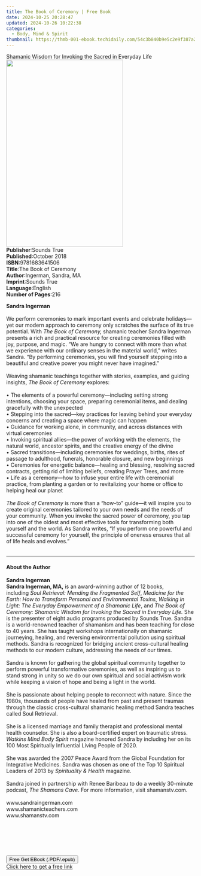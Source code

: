 ```yaml
---
title: The Book of Ceremony | Free Book
date: 2024-10-25 20:28:47
updated: 2024-10-26 10:22:38
categories:
  - Body, Mind & Spirit
thumbnail: https://thmb-001-ebook.techidaily.com/54c3b840b9e5c2e9f387a24f4773ffaad149e9d861401cbd7de5b3454670d2cb.jpg
---
```

<main id="book-container">
  <div class="flex flex-col">
    <div class="book-brief flex-1 py-6 px-4 sm:p-6 md:py-10 md:px-8">
      <!-- brief-->
      <div class="book-brief-main">
        Shamanic Wisdom for Invoking the Sacred in Everyday Life
      </div>
    </div>
    <div
      class="book-meta-info flex-1 grid gap-4 col-start-1 col-end-3 row-start-1 sm:mb-6 sm:grid-cols-4 lg:gap-6 lg:col-start-2 lg:row-end-6 lg:row-span-6 lg:mb-0"
    >
      <div
        class="book-meta-info-left place-content-center mt-4 p-4 text-sm leading-6 col-start-2 col-span-2 dark:text-slate-400"
      >
        <img
          class="w-full h-500 object-cover rounded-lg sm:h-255 sm:col-span-2 lg:col-span-full"
          src="https://img-001-ebook.techidaily.com/2f1a6950e681efa617e796b15fcc97e8fec35d53290bd714a0ebc779bd1de190.jpg"
          alt=""
          width="312"
          height="500"
        />
      </div>
      <div
        class="book-meta-info-right mt-2 col-start-1 row-start-2 col-span-3 self-center"
      >
        <!-- meta data  -->
        <div class="flex flex-col px-4 md:px-8">
          <div class="flex-1">
            <strong>Publisher</strong>:<span class="px-2">Sounds True</span>
          </div>
          <div class="flex-1">
            <strong>Published</strong>:<span class="px-2">October 2018</span>
          </div>
          <div class="flex-1">
            <strong>ISBN</strong>:<span class="px-2">9781683641506</span>
          </div>
          <div class="flex-1">
            <strong>Title</strong>:<span class="px-2"
              >The Book of Ceremony</span
            >
          </div>
          <div class="flex-1">
            <strong>Author</strong>:<span class="px-2"
              >Ingerman, Sandra, MA</span
            >
          </div>
          <div class="flex-1">
            <strong>Imprint</strong>:<span class="px-2">Sounds True</span>
          </div>
          <div class="flex-1">
            <strong>Language</strong>:<span class="px-2">English</span>
          </div>
          <div class="flex-1">
            <strong>Number of Pages</strong>:<span class="px-2">216</span>
          </div>
        </div>
      </div>
    </div>
    <div class="book-description flex-1 py-6 px-4 sm:p-6 md:py-10 md:px-8">
      <div class="book-description-main">
        <div accordion-content="" id="description">
          <p>
            <b>Sandra Ingerman</b><br />&nbsp;<br />We perform ceremonies to
            mark important events and celebrate holidays—yet our modern approach
            to ceremony only scratches the surface of its true potential. With
            <i>The Book of Ceremony, </i>shamanic teacher Sandra Ingerman
            presents a rich and practical resource for creating ceremonies
            filled with joy, purpose, and magic. “We are hungry to connect with
            more than what we experience with our ordinary senses in the
            material world,” writes Sandra. “By performing ceremonies, you will
            find yourself stepping into a beautiful and creative power you might
            never have imagined.”<br />&nbsp;<br />Weaving shamanic teachings
            together with stories, examples, and guiding insights,
            <i>The Book of Ceremony </i>explores:<br />&nbsp;<br />• The
            elements of a powerful ceremony—including setting strong intentions,
            choosing your space, preparing ceremonial items, and dealing
            gracefully with the unexpected<br />• Stepping into the sacred—key
            practices for leaving behind your everyday concerns and creating a
            space where magic can happen<br />• Guidance for working alone, in
            community, and across distances with virtual ceremonies<br />•
            Invoking spiritual allies—the power of working with the elements,
            the natural world, ancestor spirits, and the creative energy of the
            divine<br />• Sacred transitions—including ceremonies for weddings,
            births, rites of passage to adulthood, funerals, honorable closure,
            and new beginnings<br />• Ceremonies for energetic balance—healing
            and blessing, resolving sacred contracts, getting rid of limiting
            beliefs, creating Prayer Trees, and more<br />• Life as a
            ceremony—how to infuse your entire life with ceremonial practice,
            from planting a garden or to revitalizing your home or office to
            helping heal our planet<br />&nbsp;<br /><i>The Book of Ceremony </i
            >is more than a “how-to” guide—it will inspire you to create
            original ceremonies tailored to your own needs and the needs of your
            community. When you invoke the sacred power of ceremony, you tap
            into one of the oldest and most effective tools for transforming
            both yourself and the world. As Sandra writes, “If you perform one
            powerful and successful ceremony for yourself, the principle of
            oneness ensures that all of life heals and evolves.”<br />&nbsp;
          </p>
        </div>
        <div class="accordion-fader"></div>
      </div>
    </div>
    <div class="book-excerpts flex-1 py-6 px-4 sm:p-6 md:py-10 md:px-8">
      <!-- excerpts-->
      <div class="book-excerpts-main">
        <hr />
        <h4 class="placeholder placeholder-heading">
          <span>About the Author</span>
        </h4>
        <p></p>
        <p>
          <b>Sandra Ingerman</b><br /><b>Sandra Ingerman</b><b>, MA,</b> is an
          award-winning author of 12 books, including&nbsp;<i
            >Soul Retrieval: Mending the Fragmented Self</i
          >,
          <i
            >Medicine for the Earth: How to Transform Personal and Environmental
            Toxins</i
          >,&nbsp;<i
            >Walking in Light: The Everyday Empowerment of a Shamanic Life</i
          >, and<i>
            The Book of Ceremony: Shamanic Wisdom for Invoking the Sacred in
            Everyday Life. </i
          >She is the presenter of eight audio programs produced by Sounds True.
          Sandra is a world-renowned teacher of shamanism and has been teaching
          for close to 40 years. She has taught workshops internationally on
          shamanic journeying, healing, and reversing environmental pollution
          using spiritual methods. Sandra is recognized for bridging ancient
          cross-cultural healing methods to our modern culture, addressing the
          needs of our times.<br />&nbsp;<br />Sandra is known for gathering the
          global spiritual community together to perform powerful transformative
          ceremonies, as well as inspiring us to stand strong in unity so we do
          our own spiritual and social activism work while keeping a vision of
          hope and being a light in the world.<br />&nbsp;<br />She is
          passionate about helping people to reconnect with nature. Since the
          1980s, thousands of people have healed from past and present traumas
          through the classic cross-cultural shamanic healing method Sandra
          teaches called Soul Retrieval.<br />&nbsp;<br />She is a licensed
          marriage and family therapist and professional mental health
          counselor. She is also a board-certified expert on traumatic stress.
          <i>Watkins Mind Body Spirit</i> magazine honored Sandra by including
          her on its 100 Most Spiritually Influential Living People of 2020.<br />&nbsp;<br />She
          was awarded the 2007 Peace Award from the Global Foundation for
          Integrative Medicines. Sandra was chosen as one of the Top 10
          Spiritual Leaders of 2013 by
          <i>Spirituality &amp; Health</i> magazine.<br />&nbsp;<br />Sandra
          joined in partnership with Renee Baribeau to do a weekly 30-minute
          podcast, <i>The Shamans Cave</i>. For more information, visit
          shamanstv.com.<br />&nbsp;<br />www.sandraingerman.com<br />www.shamanicteachers.com<br />www.shamanstv.com<br />&nbsp;<br />&nbsp;<br />&nbsp;<br />&nbsp;<br />&nbsp;
        </p>
        <p></p>
      </div>
    </div>
    <div
      class="book-about-author flex-1 py-6 px-4 sm:p-6 md:py-10 md:px-8"
    ></div>
    <div class="book-free-get flex-1 py-6 px-4 sm:p-6 md:py-10 md:px-8">
      <button
        id="btn-free-get"
        class="bg-blue-500 hover:bg-blue-700 text-white font-bold py-2 px-4 rounded"
      >
        Free Get EBook (.PDF/.epub)
      </button>
      <div id="countdown-display" class="px-2 text-lg mt-2"></div>
      <a
        id="free-link"
        class="hidden bg-blue-500 hover:bg-blue-700 text-white font-bold py-2 px-4 rounded"
        href="https://www.ebooks.com/en-us/book/210761561/the-book-of-ceremony/ingerman-sandra-ma/"
        target="_blank"
        >Click here to get a free link</a
      >
    </div>
    <script>
      let countdownTime = 0;
      let countdownInterval = null;
      document
        .getElementById('btn-free-get')
        .addEventListener('click', startCountdown);
      function startCountdown() {
        countdownTime = new Date().getTime() + 60000 * 3;
        countdownInterval = setInterval(updateCountdown, 1000);
        document.getElementById('btn-free-get').disabled = true;
        document
          .getElementById('btn-free-get')
          .classList.add('bg-gray-500', 'cursor-not-allowed');
      }
      function updateCountdown() {
        let currentTime = new Date().getTime();
        let timeLeft = countdownTime - currentTime;
        let secondsLeft = Math.floor(timeLeft / 1000);
        document.getElementById('countdown-display').innerHTML =
          `Remaining time: ${secondsLeft} seconds.`;
        if (secondsLeft <= 0) {
          clearInterval(countdownInterval);
          document.getElementById('btn-free-get').classList.add('hidden');
          document.getElementById('free-link').classList.remove('hidden');
          document.getElementById('countdown-display').innerHTML = '';
        }
      }
    </script>
  </div>
</main>

